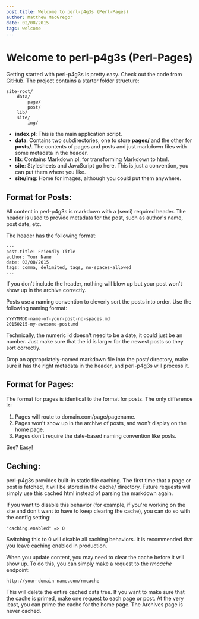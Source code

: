 ```yaml
---
post.title: Welcome to perl-p4g3s (Perl-Pages)
author: Matthew MacGregor
date: 02/08/2015
tags: welcome
...
```


Welcome to perl-p4g3s (Perl-Pages)
==================================

Getting started with perl-p4g3s is pretty easy. Check out the code from
[GitHub](https://github.com/matthew-macgregor/perl-p4g3s). The project contains
a starter folder structure:

    site-root/
        data/
            page/
            post/
        lib/
        site/
            img/

* **index.pl**: This is the main application script.
* **data**: Contains two subdirectories, one to store **pages/** and the
other for **posts/**. The contents of pages and posts and just markdown files with
some metadata in the header.
* **lib**: Contains Markdown.pl, for transforming Markdown to html.
* **site**: Stylesheets and JavaScript go here. This is just a convention, you can
put them where you like.
* **site/img**: Home for images, although you could put them anywhere.

Format for Posts:
----------------------------------

All content in perl-p4g3s is markdown with a (semi) required header. The header
is used to provide metadata for the post, such as author's name, post date, etc.

The header has the following format:

    ---
    post.title: Friendly Title
    author: Your Name
    date: 02/08/2015
    tags: comma, delimited, tags, no-spaces-allowed
    ...

If you don't include the header, nothing will blow up but your post won't show
up in the archive correctly.

Posts use a naming convention to cleverly sort the posts into order. Use the
following naming format:


    YYYYMMDD-name-of-your-post-no-spaces.md
    20150215-my-awesome-post.md

Technically, the numeric id doesn't need to be a date, it could just be an number.
Just make sure that the id is larger for the newest posts so they sort correctly.

Drop an appropriately-named markdown file into the post/ directory, make sure it
has the right metadata in the header, and perl-p4g3s will process it.

Format for Pages:
----------------------------------

The format for pages is identical to the format for posts. The only difference
is:

1. Pages will route to domain.com/page/pagename.
2. Pages won't show up in the archive of posts, and won't display on the home
page.
3. Pages don't require the date-based naming convention like posts.

See? Easy!

Caching:
----------------------------------

perl-p4g3s provides built-in static file caching. The first time that a page or
post is fetched, it will be stored in the cache/ directory. Future requests will
simply use this cached html instead of parsing the markdown again.

If you want to disable this behavior (for example, if you're working on the site
and don't want to have to keep clearing the cache), you can do so with the
config setting:

    "caching.enabled" => 0

Switching this to 0 will disable all caching behaviors. It is recommended that
you leave caching enabled in production.

When you update content, you may need to clear the cache before it will show up.
To do this, you can simply make a request to the *rmcache* endpoint:

    http://your-domain-name.com/rmcache

This will delete the entire cached data tree. If you want to make sure that the
cache is primed, make one request to each page or post. At the very least, you
can prime the cache for the home page. The Archives page is never cached.
